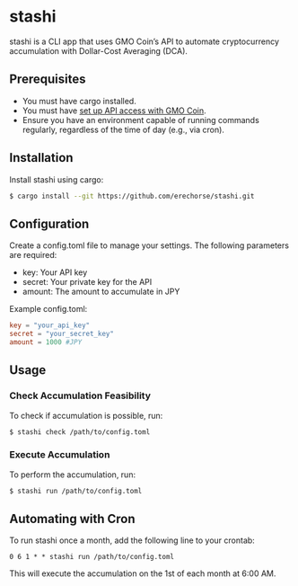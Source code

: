 # stashi

stashi is a CLI app that uses GMO Coin’s API to automate cryptocurrency accumulation with Dollar-Cost Averaging (DCA).

## Prerequisites

- You must have cargo installed.
- You must have [set up API access with GMO Coin](https://coin.z.com/jp/corp/product/info/api/).
- Ensure you have an environment capable of running commands regularly, regardless of the time of day (e.g., via cron).

## Installation

Install stashi using cargo:

```bash
$ cargo install --git https://github.com/erechorse/stashi.git
```

## Configuration

Create a config.toml file to manage your settings. The following parameters are required:

- key: Your API key
- secret: Your private key for the API
- amount: The amount to accumulate in JPY

Example config.toml:

```config.toml
key = "your_api_key"
secret = "your_secret_key"
amount = 1000 #JPY
```

## Usage

### Check Accumulation Feasibility

To check if accumulation is possible, run:

```bash
$ stashi check /path/to/config.toml
```

### Execute Accumulation

To perform the accumulation, run:

```bash
$ stashi run /path/to/config.toml
```

## Automating with Cron

To run stashi once a month, add the following line to your crontab:

```
0 6 1 * * stashi run /path/to/config.toml
```

This will execute the accumulation on the 1st of each month at 6:00 AM.